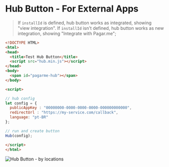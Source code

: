 # Hub Button - For External Apps

> If `installId` is defined, hub button works as integrated, showing "view integration". If `installId` isn't defined, hub button works as new integration, showing "Integrate with Pagar.me";

```html
<!DOCTYPE HTML>
<html>
<head>
  <title>Test Hub Button</title>
  <script src="hub.min.js"></script>
</head>
<body>
  <span id="pagarme-hub"></span>
</body>

<script>

// hub config
let config = {
  publicAppKey : "00000000-0000-0000-0000-000000000000",
  redirectUrl : "https://my-service.com/callback",
  language: "pt-BR"
};

// run and create button
Hub(config);

</script>
</html>

```

![Hub Button - by locations](https://i.imgur.com/NaQgFzv.png)
